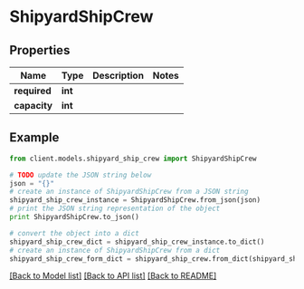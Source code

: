 # ShipyardShipCrew

## Properties

Name | Type | Description | Notes
------------ | ------------- | ------------- | -------------
**required** | **int** |  |
**capacity** | **int** |  |

## Example

```python
from client.models.shipyard_ship_crew import ShipyardShipCrew

# TODO update the JSON string below
json = "{}"
# create an instance of ShipyardShipCrew from a JSON string
shipyard_ship_crew_instance = ShipyardShipCrew.from_json(json)
# print the JSON string representation of the object
print ShipyardShipCrew.to_json()

# convert the object into a dict
shipyard_ship_crew_dict = shipyard_ship_crew_instance.to_dict()
# create an instance of ShipyardShipCrew from a dict
shipyard_ship_crew_form_dict = shipyard_ship_crew.from_dict(shipyard_ship_crew_dict)
```

[[Back to Model list]](../README.md#documentation-for-models) [[Back to API list]](../README.md#documentation-for-api-endpoints) [[Back to README]](../README.md)
